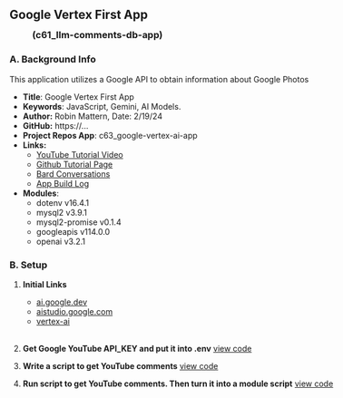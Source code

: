 <div style="width: 800px;">

## Google Vertex First App
### <div style="margin-top: -10px; margin-left: 40px; margin-bottom:20px;">(c61_llm-comments-db-app)</div>

### A. Background Info

This application utilizes a Google API to obtain information about Google Photos

 - **Title**: Google Vertex First App
 - **Keywords**: JavaScript, Gemini, AI Models. 
 - **Author:** Robin Mattern, Date: 2/19/24
 - **GitHub:** https://...
 - **Project Repos App**: c63_google-vertex-ai-app
 - **Links:** 
    - [YouTube Tutorial Video](https://...)   
    - [Github Tutorial Page](https://...)   
    - [Bard Conversations      ]()
    - [App Build Log           ](/setup/google-vertex-ai-app/d63-02_build-log.md)
 - **Modules**:  
   - dotenv v16.4.1
   - mysql2 v3.9.1
   - mysql2-promise v0.1.4
   - googleapis v114.0.0
   - openai v3.2.1

### B. Setup

1. **Initial Links** 
   - <a href="https://ai.google.dev" target="_blank" rel="noopener noreferrer">ai.google.dev</a>  
   - <a href="https://aistudio.google.com/app/prompts/new_chat?utm_source=agd&utm_medium=referral&utm_campaign=core-cta&utm_content=">aistudio.google.com</a>  
   - <a href="https://console.cloud.google.com/vertex-ai/generative?project=" target="_blank">vertex-ai</a>   
     &nbsp;<br>     
   
1. **Get Google YouTube API_KEY and put it into .env**     [view code](https://github.com/robinmattern/dev01-robin/blob/f3d1bca139fb3a0631045cb4885edac72e59cb89/docs/setup/d61_llm-comments-db-app/d61-01_build-log.md?plain=1#L217) 
   
2. **Write a script to get YouTube comments**              [view code](https://github.com/robinmattern/dev01-robin/blob/f3d1bca139fb3a0631045cb4885edac72e59cb89/docs/setup/d61_llm-comments-db-app/d61-01_build-log.md?plain=1#L223) 
3. **Run script to get YouTube comments. Then turn it into a module script**  [view code](https://github.com/robinmattern/dev01-robin/blob/f3d1bca139fb3a0631045cb4885edac72e59cb89/docs/setup/d61_llm-comments-db-app/d61-01_build-log.md?plain=1#L257) 

</div>